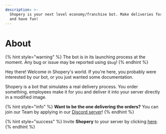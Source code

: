 ```yaml
---
description: >-
  Shopery is your next level economy/franchise bot. Make deliveries for people
  and have fun!
---
```


# About

{% hint style="warning" %}
The bot is in its launching process at the moment. Any bug or issue may be reported using `$bug`!
{% endhint %}

Hey there! Welcome in Shopery's world. If you're here, you probably were interested by our bot, or you just wanted some documentation.

Shopery is a bot that simulates a real delivery process. You order something, employees make it for you and deliver it into your server directly in a modified image.

{% hint style="info" %}
**Want to be the one delivering the orders?** You can join our Team by applying in our [Discord server](https://dsc.gg/shoperyworkshop)!
{% endhint %}

{% hint style="success" %}
Invite **Shopery** to your server by clicking [here](https://dsc.gg/shopery).
{% endhint %}

